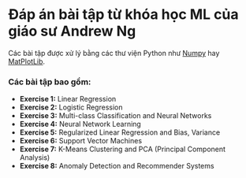 # Đáp án bài tập từ khóa học ML của giáo sư Andrew Ng

Các bài tập được xử lý bằng các thư viện Python như [Numpy](https://numpy.org/) hay [MatPlotLib](https://matplotlib.org/).

### Các bài tập bao gồm:

- __Exercise 1:__ Linear Regression
- __Exercise 2:__ Logistic Regression
- __Exercise 3:__ Multi-class Classification and Neural Networks
- __Exercise 4:__ Neural Network Learning
- __Exercise 5:__ Regularized Linear Regression and Bias, Variance
- __Exercise 6:__ Support Vector Machines
- __Exercise 7:__ K-Means Clustering and PCA (Principal Component Analysis)
- __Exercise 8:__ Anomaly Detection and Recommender Systems
